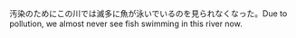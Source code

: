 <tr><td>汚染のためにこの川では滅多に魚が泳いでいるのを見られなくなった。<td><tr><tr><td>Due to pollution, we almost never see fish swimming in this river now.<td><tr></table>

